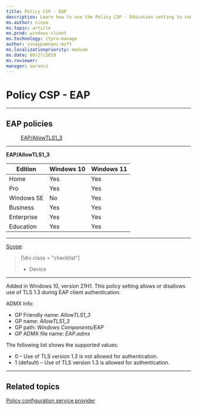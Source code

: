 ```yaml
---
title: Policy CSP - EAP
description: Learn how to use the Policy CSP - Education setting to control graphing functionality in the Windows Calculator app.
ms.author: vinpa
ms.topic: article
ms.prod: windows-client
ms.technology: itpro-manage
author: vinaypamnani-msft
ms.localizationpriority: medium
ms.date: 09/27/2019
ms.reviewer: 
manager: aaroncz
---
```


# Policy CSP - EAP

<hr/>

<!--Policies-->
## EAP policies

<dl>
  <dd>
    <a href="#eap-allowtls1_3">EAP/AllowTLS1_3</a>
  </dd>
</dl>


<hr/>

<!--Policy-->
<a href="" id="eap-allowtls1_3"></a>**EAP/AllowTLS1_3**

<!--SupportedSKUs-->

|Edition|Windows 10|Windows 11|
|--- |--- |--- |
|Home|Yes|Yes|
|Pro|Yes|Yes|
|Windows SE|No|Yes|
|Business|Yes|Yes|
|Enterprise|Yes|Yes|
|Education|Yes|Yes|


<!--/SupportedSKUs-->
<hr/>

<!--Scope-->
[Scope](./policy-configuration-service-provider.md#policy-scope):

> [!div class = "checklist"]
> * Device

<hr/>

<!--/Scope-->
<!--Description-->
Added in Windows 10, version 21H1. This policy setting allows or disallows use of TLS 1.3 during EAP client authentication.

<!--/Description-->
<!--ADMXMapped-->
ADMX Info:
-   GP Friendly name: *AllowTLS1_3*
-   GP name: *AllowTLS1_3*
-   GP path: *Windows Components/EAP*
-   GP ADMX file name: *EAP.admx*

<!--/ADMXMapped-->
<!--SupportedValues-->
The following list shows the supported values:

- 0 – Use of TLS version 1.3 is not allowed for authentication.
- 1 (default) – Use of TLS version 1.3 is allowed for authentication.

<!--/SupportedValues-->
<!--/Policy-->

<hr/>


<!--/Policies-->

## Related topics

[Policy configuration service provider](policy-configuration-service-provider.md)